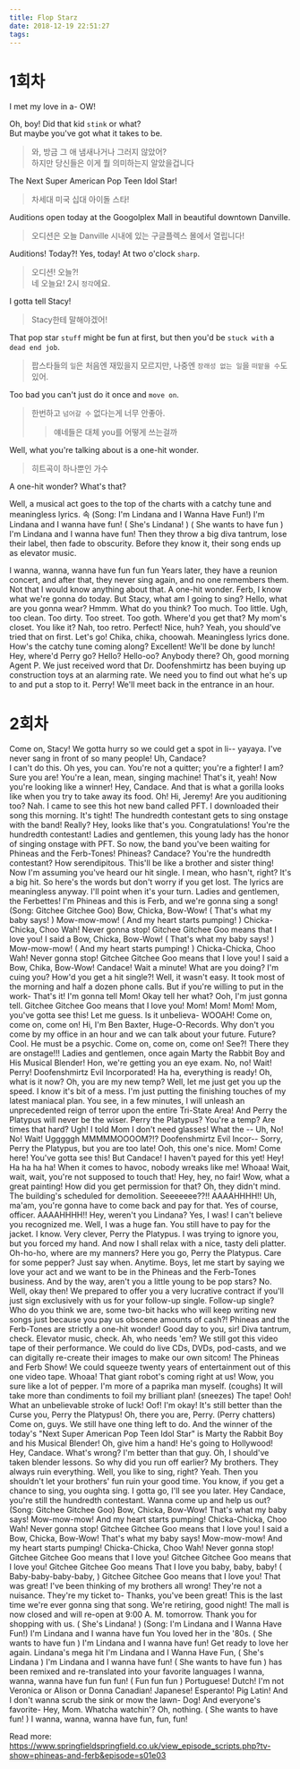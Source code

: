 ```yaml
---
title: Flop Starz
date: 2018-12-19 22:51:27
tags:
---
```


# 1회차
I met my love in a- OW!  
> 

Oh, boy! Did that kid `stink` or what?  
But maybe you've got what it takes to be.  
> 와, 방금 그 애 냄새나거나 그러지 않았어?  
> 하지만 당신들은 이게 뭘 의미하는지 알았을겁니다  

The Next Super American Pop Teen Idol Star!  
> 차세대 미국 십대 아이돌 스타!  

Auditions open today at the Googolplex Mall in beautiful downtown Danville.  
> 오디션은 오늘 Danville 시내에 있는 구글플렉스 몰에서 열립니다!  

Auditions! Today?! Yes, today! At two o'clock `sharp`.  
> 오디션! 오늘?!  
> 네 오늘요! 2시 `정각`에요.  

I gotta tell Stacy!  
> Stacy한테 말해야겠어!  

That pop star `stuff` might be fun at first, but then you'd be `stuck with` a `dead end job`.  
> 팝스타들의 `일`은 처음엔 재밌을지 모르지만, 나중엔 `장래성 없는 일`을 `떠맡을 수`도 있어.  

Too bad you can't just do it once and `move on`.  
> 한번하고 `넘어갈 수` 없다는게 너무 안좋아.  
>> 얘네들은 대체 you를 어떻게 쓰는걸까  

Well, what you're talking about is a one-hit wonder.  
> 히트곡이 하나뿐인 가수  

A one-hit wonder? What's that?   

Well, a musical act goes to the top of the charts with a catchy tune and meaningless lyrics.
속
(Song: I'm Lindana and I Wanna Have Fun!) I'm Lindana and I wanna have fun! ( She's Lindana! ) ( She wants to have fun ) I'm Lindana and I wanna have fun! 
Then they throw a big diva tantrum, lose their label, then fade to obscurity.
Before they know it, their song ends up as elevator music.

I wanna, wanna, wanna have fun fun fun 
Years later, they have a reunion concert, and after that, they never sing again, and no one remembers them.
Not that I would know anything about that.
A one-hit wonder.
Ferb, I know what we're gonna do today.
But Stacy, what am I going to sing? Hello, what are you gonna wear? 
Hmmm.
What do you think? Too much.
Too little.
Ugh, too clean.
Too dirty.
Too street.
Too goth.
Where'd you get that? My mom's closet.
You like it? Nah, too retro.
Perfect! Nice, huh? Yeah, you should've tried that on first.
Let's go! Chika, chika, choowah.
Meaningless lyrics done.
How's the catchy tune coming along? Excellent! We'll be done by lunch! 
Hey, where'd Perry go? 
Hello? Hello-oo? Anybody there? Oh, good morning Agent P.
We just received word that Dr.
Doofenshmirtz has been buying up construction toys at an alarming rate.
We need you to find out what he's up to and put a stop to it.
Perry! We'll meet back in the entrance in an hour.

# 2회차
Come on, Stacy! We gotta hurry so we could get a spot in li-- yayaya.
I've never sang in front of so many people! Uh, Candace?   
I can't do this.
Oh yes, you can.
You're not a quitter; you're a fighter! I am? Sure you are! You're a lean, mean, singing machine! That's it, yeah! Now you're looking like a winner! Hey, Candace.
And that is what a gorilla looks like when you try to take away its food.
Oh! Hi, Jeremy! Are you auditioning too? Nah.
I came to see this hot new band called PFT.
I downloaded their song this morning.
It's tight! The hundredth contestant gets to sing onstage with the band! Really? Hey, looks like that's you.
Congratulations! You're the hundredth contestant! Ladies and gentlemen, this young lady has the honor of singing onstage with PFT.
So now, the band you've been waiting for Phineas and the Ferb-Tones! Phineas? Candace? You're the hundredth contestant? How serendipitous.
This'll be like a brother and sister thing! Now I'm assuming you've heard our hit single.
I mean, who hasn't, right? It's a big hit.
So here's the words but don't worry if you get lost.
The lyrics are meaningless anyway.
I'll point when it's your turn.
Ladies and gentlemen, the Ferbettes! I'm Phineas and this is Ferb, and we're gonna sing a song! (Song: Gitchee Gitchee Goo) Bow, Chicka, Bow-Wow! ( That's what my baby says! ) Mow-mow-mow! ( And my heart starts pumping! ) Chicka-Chicka, Choo Wah! Never gonna stop! Gitchee Gitchee Goo means that I love you! I said a Bow, Chicka, Bow-Wow! ( That's what my baby says! ) Mow-mow-mow! ( And my heart starts pumping! ) Chicka-Chicka, Choo Wah! Never gonna stop! Gitchee Gitchee Goo means that I love you! I said a Bow, Chika, Bow-Wow! Candace! Wait a minute! What are you doing? I'm cuing you? How'd you get a hit single?! Well, it wasn't easy.
It took most of the morning and half a dozen phone calls.
But if you're willing to put in the work- That's it! I'm gonna tell Mom! Okay tell her what? Ooh, I'm just gonna tell.
Gitchee Gitchee Goo means that I love you! Mom! Mom! Mom! Mom, you've gotta see this! Let me guess.
Is it unbelieva- WOOAH! Come on, come on, come on! Hi, I'm Ben Baxter, Huge-O-Records.
Why don't you come by my office in an hour and we can talk about your future.
Future? Cool.
He must be a psychic.
Come on, come on, come on! See?! There they are onstage!!! Ladies and gentlemen, once again Marty the Rabbit Boy and His Musical Blender! Hon, we're getting you an eye exam.
No, no! Wait! Perry! Doofenshmirtz Evil Incorporated! Ha ha, everything is ready! Oh, what is it now? Oh, you are my new temp? Well, let me just get you up the speed.
I know it's bit of a mess.
I'm just putting the finishing touches of my latest maniacal plan.
You see, in a few minutes, I will unleash an unprecedented reign of terror upon the entire Tri-State Area! And Perry the Platypus will never be the wiser.
Perry the Platypus? You're a temp? Are times that hard? Ugh! I told Mom I don't need glasses! What the -- Uh, No! No! Wait! Ugggggh MMMMMOOOOM?!? Doofenshmirtz Evil Incor-- Sorry, Perry the Platypus, but you are too late! Ooh, this one's nice.
Mom! Come here! You've gotta see this! But Candace! I haven't payed for this yet! Hey! Ha ha ha ha! When it comes to havoc, nobody wreaks like me! Whoaa! Wait, wait, wait, you're not supposed to touch that! Hey, hey, no fair! Wow, what a great painting! How did you get permission for that? Oh, they didn't mind.
The building's scheduled for demolition.
Seeeeeee??!! AAAAHHHH!! Uh, ma'am, you're gonna have to come back and pay for that.
Yes of course, officer.
AAAAHHHH!! Hey, weren't you Lindana? Yes, I was! I can't believe you recognized me.
Well, I was a huge fan.
You still have to pay for the jacket.
I know.
Very clever, Perry the Platypus.
I was trying to ignore you, but you forced my hand.
And now I shall relax with a nice, tasty deli platter.
Oh-ho-ho, where are my manners? Here you go, Perry the Platypus.
Care for some pepper? Just say when.
Anytime.
Boys, let me start by saying we love your act and we want to be in the Phineas and the Ferb-Tones business.
And by the way, aren't you a little young to be pop stars? No.
Well, okay then! We prepared to offer you a very lucrative contract if you'll just sign exclusively with us for your follow-up single.
Follow-up single? Who do you think we are, some two-bit hacks who will keep writing new songs just because you pay us obscene amounts of cash?! Phineas and the Ferb-Tones are strictly a one-hit wonder! Good day to you, sir! Diva tantrum, check.
Elevator music, check.
Ah, who needs 'em? We still got this video tape of their performance.
We could do live CDs, DVDs, pod-casts, and we can digitally re-create their images to make our own sitcom! The Phineas and Ferb Show! We could squeeze twenty years of entertainment out of this one video tape.
Whoaa! That giant robot's coming right at us! Wow, you sure like a lot of pepper.
I'm more of a paprika man myself.
(coughs) It will take more than condiments to foil my brilliant plan! (sneezes) The tape! Ooh! What an unbelievable stroke of luck! Oof! I'm okay! It's still better than the Curse you, Perry the Platypus! Oh, there you are, Perry.
(Perry chatters) Come on, guys.
We still have one thing left to do.
And the winner of the today's "Next Super American Pop Teen Idol Star" is Marty the Rabbit Boy and his Musical Blender! Oh, give him a hand! He's going to Hollywood! Hey, Candace.
What's wrong? I'm better than that guy.
Oh, I should've taken blender lessons.
So why did you run off earlier? My brothers.
They always ruin everything.
Well, you like to sing, right? Yeah.
Then you shouldn't let your brothers' fun ruin your good time.
You know, if you get a chance to sing, you oughta sing.
I gotta go, I'll see you later.
Hey Candace, you're still the hundredth contestant.
Wanna come up and help us out? (Song: Gitchee Gitchee Goo) Bow, Chicka, Bow-Wow! That's what my baby says! Mow-mow-mow! And my heart starts pumping! Chicka-Chicka, Choo Wah! Never gonna stop! Gitchee Gitchee Goo means that I love you! I said a Bow, Chicka, Bow-Wow! That's what my baby says! Mow-mow-mow! And my heart starts pumping! Chicka-Chicka, Choo Wah! Never gonna stop! Gitchee Gitchee Goo means that I love you! Gitchee Gitchee Goo means that I love you! Gitchee Gitchee Goo means That I love you baby, baby, baby! ( Baby-baby-baby-baby, ) Gitchee Gitchee Goo means that I love you! That was great! I've been thinking of my brothers all wrong! They're not a nuisance.
They're my ticket to- Thanks, you've been great! This is the last time we're ever gonna sing that song.
We're retiring, good night! The mall is now closed and will re-open at 9:00 A.
M.
tomorrow.
Thank you for shopping with us.
( She's Lindana! ) (Song: I'm Lindana and I Wanna Have Fun!) I'm Lindana and I wanna have fun You loved her in the '80s.
( She wants to have fun ) I'm Lindana and I wanna have fun! Get ready to love her again.
Lindana's mega hit I'm Lindana and I Wanna Have Fun, ( She's Lindana ) I'm Lindana and I wanna have fun! ( She wants to have fun ) has been remixed and re-translated into your favorite languages I wanna, wanna, wanna have fun fun fun! ( Fun fun fun ) Portuguese! Dutch! I'm not Veronica or Alison or Donna Canadian! Japanese! Esperanto! Pig Latin! And I don't wanna scrub the sink or mow the lawn- Dog! And everyone's favorite- Hey, Mom.
Whatcha watchin'? Oh, nothing.
( She wants to have fun! ) I wanna, wanna, wanna have fun, fun, fun! 

Read more: https://www.springfieldspringfield.co.uk/view_episode_scripts.php?tv-show=phineas-and-ferb&episode=s01e03
<!-- more -->